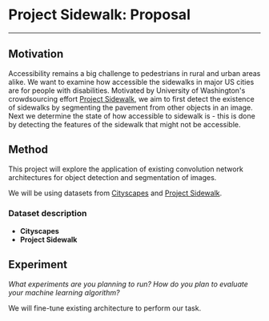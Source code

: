 # Project Sidewalk: Proposal 
***
## Motivation
Accessibility remains a big challenge to pedestrians in rural and urban areas alike. We want to examine how accessible the sidewalks in major US cities are for people with disabilities. Motivated by University of Washington's crowdsourcing effort [Project Sidewalk](https://sidewalk-sea.cs.washington.edu/), we aim to first detect the existence of sidewalks by segmenting the pavement from other objects in an image. Next we determine the state of how accessible to sidewalk is - this is done by detecting the features of the sidewalk that might not be accessible. 


## Method
This project will explore the application of existing convolution network architectures for object detection and segmentation of images.

We will be using datasets from [Cityscapes](https://www.cityscapes-dataset.com/) and [Project Sidewalk](https://sidewalk-sea.cs.washington.edu/api#access-api-header). 

### Dataset description
* **Cityscapes**
* **Project Sidewalk**

## Experiment
*What experiments are you planning to run? How do you plan to evaluate your machine learning algorithm?*

We will fine-tune existing architecture to perform our task.

